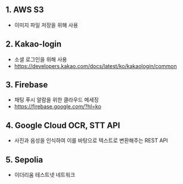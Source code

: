 ## 1. AWS S3

- 이미지 파일 저장을 위해 사용

## 2. Kakao-login

- 소셜 로그인을 위해 사용
- https://developers.kakao.com/docs/latest/ko/kakaologin/common

## 3. Firebase

- 채팅 푸시 알람을 위한 클라우드 메세징
- https://firebase.google.com/?hl=ko


## 4. Google Cloud OCR, STT API

- 사진과 음성을 인식하여 이를 바탕으로 텍스트로 변환해주는 REST API

## 5. Sepolia

- 이더리움 테스트넷 네트워크
